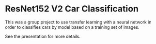 # ResNet152 V2 Car Classification

This was a group project to use transfer learning with a neural network in order to classifies cars by model based on a training set of images.

See the presentation for more details.
